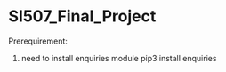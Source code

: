 # SI507_Final_Project
Prerequirement:
1.  need to install enquiries module
    pip3 install enquiries
